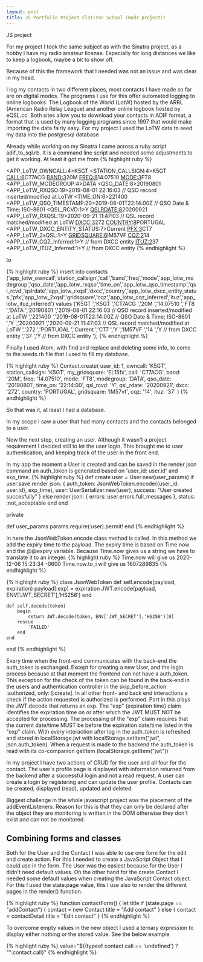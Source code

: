 ```yaml
---
layout: post
title: JS Portfolio Project Flatiron School (mod4 project)!
---
```


JS project

For my project I took the same subject as with the Sinatra project, as a hobby I have my radio amateur license. Especially for long distances we like to keep a logbook, maybe a bit to show off.

Because of this the framework that I needed was not an issue and was clear in my head.

I log my contacts in two different places, most contacts I have made so far are on digital modes. The programs I use for this offer automated logging to online logbooks. The Logbook of the World (LotW) hosted by the ARRL (American Radio Relay League) and another online logbook hosted by eQSL.cc. Both sites allow you to download your contacts in ADIF format, a format that is used by many logging programs since 1997 that would make importing the data fairly easy.
For my project I used the LoTW data to seed my data into the postgresql database

Already while working on my Sinatra I came across a ruby script adif_to_sql.rb. It is a command line script and needed some adjustments to get it working.
At least it got me from 
{% highlight ruby %}
<eoh>

<APP_LoTW_OWNCALL:4>K5GT
<STATION_CALLSIGN:4>K5GT
<CALL:6>CT7ACG
<BAND:3>20M
<FREQ:8>14.07510
<MODE:3>FT8
<APP_LoTW_MODEGROUP:4>DATA
<QSO_DATE:8>20190801
<APP_LoTW_RXQSO:19>2019-08-01 22:16:03 // QSO record inserted/modified at LoTW
<TIME_ON:6>221400
<APP_LoTW_QSO_TIMESTAMP:20>2019-08-01T22:14:00Z // QSO Date & Time; ISO-8601
<QSL_RCVD:1>Y
<QSLRDATE:8>20200921
<APP_LoTW_RXQSL:19>2020-09-21 11:47:03 // QSL record matched/modified at LoTW
<DXCC:3>272
<COUNTRY:8>PORTUGAL
<APP_LoTW_DXCC_ENTITY_STATUS:7>Current
<PFX:3>CT7
<APP_LoTW_2xQSL:1>Y
<GRIDSQUARE:6>IM57VF
<CQZ:2>14
<APP_LoTW_CQZ_Inferred:1>Y // from DXCC entity
<ITUZ:2>37
<APP_LoTW_ITUZ_Inferred:1>Y // from DXCC entity
<eor>
{% endhighlight %}

to

{% highlight ruby %}
insert into contacts ('app_lotw_owncall','station_callsign','call','band','freq','mode','app_lotw_modegroup','qso_date','app_lotw_rxqso','time_on','app_lotw_qso_timestamp','qsl_rcvd','qslrdate','app_lotw_rxqsl','dxcc','country','app_lotw_dxcc_entity_status','pfx','app_lotw_2xqsl','gridsquare','cqz','app_lotw_cqz_inferred','ituz','app_lotw_ituz_inferred') values ('K5GT
','K5GT
','CT7ACG
','20M
','14.07510
','FT8
','DATA
','20190801
','2019-08-01 22:16:03 // QSO record inserted/modified at LoTW
','221400
','2019-08-01T22:14:00Z // QSO Date & Time; ISO-8601
','Y
','20200921
','2020-09-21 11:47:03 // QSL record matched/modified at LoTW
','272
','PORTUGAL
','Current
','CT7
','Y
','IM57VF
','14
','Y // from DXCC entity
','37
','Y // from DXCC entity
');
{% endhighlight %}

Finally I used Atom, with find and replace and deleting some info, to come to the seeds.rb file that I used to fill my database.

{% highlight ruby %}
Contact.create(
    user_id: 1,
    owncall: 'K5GT',
    station_callsign: 'K5GT',
    my_gridsquare: 'EL15fx',
    call: 'CT7ACG',
    band: '20M',
    freq: '14.07510',
    mode: 'FT8',
    modegroup: 'DATA',
    qso_date: '20190801',
    time_on: '22:14:00',
    qsl_rcvd: 'Y',
    qsl_rdate: '20200921',
    dxcc: '272',
    country: 'PORTUGAL',
    gridsquare: 'IM57vf',
    cqz: '14',
    ituz: '37'
)
{% endhighlight %}

So that was it, at least I had a database. 

In my scope I saw a user that had many contacts and the contacts belonged to a user.

Now the next step, creating an user. Although it wasn't a project requirement I decided still to let the user login.
This brought me to user authentication, and keeping track of the user in the front end.

In my app the moment a User is created and can be saved in the render json command an auth_token is generated based on 'user_id: user.id' and exp_time.
{% highlight ruby %}
def create
    user = User.new(user_params)
    if user.save
        render json: {
            auth_token: JsonWebToken.encode({user_id: user.id}, exp_time),
            user: UserSerializer.new(user),
            success: "User created succesfully"
        }
    else
        render json: { 
            errors: user.errors.full_messages 
        }, status: :not_acceptable
    end 
end

private
    
def user_params
    params.require(:user).permit!
end
{% endhighlight %}

In here the JsonWebToken.encode class method is called. In this method we add the expiry time to the payload. The expiry time is based on Time.now and the @@expiry variable.
Because Time.now gives us a string we have to translate it to an integer.
{% highlight ruby %}
Time.now
will give us 2020-12-06 15:23:34 -0600
Time.now.to_i will give us
1607289835
{% endhighlight %}

{% highlight ruby %}
class JsonWebToken
    def self.encode(payload, expiration)
        payload[:exp] = expiration
        JWT.encode(payload, ENV['JWT_SECRET'],'HS256')
    end
    
    def self.decode(token)
        begin
            return JWT.decode(token, ENV['JWT_SECRET'],'HS256')[0]
        rescue
            'FAILED'
        end
    end   
end
{% endhighlight %}

Every time when the front-end communicates with the back-end the auth_token is exchanged. Except for creating a new User, and the login process because at that moment the frontend can not have a auth_token. This exception for the check of the token can be found in the back-end in the users and authentication controller in the skip_before_action :authorized, only: [:create]. In all other front- and back end interactions a check if the action requested is authorized is performed.
Part in this plays the JWT.decode that returns an exp.
The "exp" (expiration time) claim identifies the expiration time on
or after which the JWT MUST NOT be accepted for processing.  The
processing of the "exp" claim requires that the current date/time
MUST be before the expiration date/time listed in the "exp" claim.
With every interaction after log in the auth_token is refreshed and stored in localStorage.jwt with localStorage.setItem("jwt", json.auth_token). When a request is made to the backend the auth_token is read with its co-companion getItem (localStorage.getItem("jwt"))

In my project I have two actions of CRUD for the user and all four for the contact. The user's profile page is displayed with information returned from the backend after a successful login and not a read request. A user can create a login by registering and can update the user profile. Contacts can be created, displayed (read), updated and deleted.

Biggest challenge in the whole javascript project was the placement of the addEventListeners. Reason for this is that they can only be declared after the object they are monitoring is written in the DOM otherwise they don't exist and can not be monitored.

<h2>Combining forms and classes</h2>
Both for the User and the Contact I was able to use one form for the edit and create action.
For this I needed to create a JavaScript Object that I could use in the form. The User was the easiest because for the User I didn't need default values. On the other hand for the create Contact I needed some default values when creating the JavaScript Contact object. For this I used the state.page value, this I use also to render the different pages in the render() function. 

{% highlight ruby %}
function contactForm() {
    let title
    if (state.page == "addContact") {
        contact = new Contact
        title = "Add contact"
    } else {
        contact = contactDetail
        title = "Edit contact"
    }
{% endhighlight %}

To overcome empty values in the new object I used a ternary expression to display either nothing or the stored value. See the below example

{% highlight ruby %}
value="${(typeof contact.call == 'undefined') ? "":contact.call}"
{% endhighlight %}